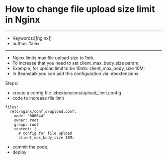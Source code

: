 # How to change file upload size limit in Nginx
---
- Keywords:[[nginx]]
- author: #alex
---
- Nginx limits max file upload size to 1mb.  
- To increase that you need to set client_max_body_size param.  
- Example, for upload limit to be 10mb: client_max_body_size 10M;    
- In Beanstalk you can add this configuration via .ebextensions.  
 
 Steps:  

-  create a config file .ebextensions/upload_limit.config  
-  code to increase file limit  
```
files:  
  /etc/nginx/conf.d/upload.conf:
    mode: "000644"
    owner: root
    group: root
    content: |
      # config for file upload  
      client_max_body_size 10M;
```
-  commit the code.  
-  deploy  
